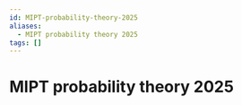 ```yaml
---
id: MIPT-probability-theory-2025
aliases:
  - MIPT probability theory 2025
tags: []
---
```


# MIPT probability theory 2025

